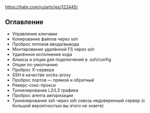 https://habr.com/ru/articles/122445/

## Оглавление
- Управление ключами
- Копирование файлов через ssh
- Проброс потоков ввода/вывода
- Монтирование удалённой FS через ssh
- Удалённое исполнение кода
- Алиасы и опции для подключений в .ssh/config
- Опции по-умолчанию
- Проброс X-сервера
- SSH в качестве socks-proxy
- Проброс портов — прямой и обратный
- Реверс-сокс-прокси
- Туннелирование L2/L3 трафика
- Проброс агента авторизации
- Туннелирование ssh через ssh сквозь недоверенный сервер (с большой вероятностью вы этого не знаете)